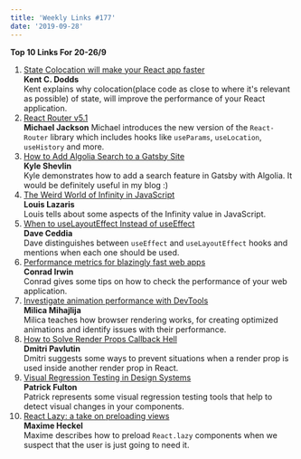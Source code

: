 ```yaml
---
title: 'Weekly Links #177'
date: '2019-09-28'
---
```


**Top 10 Links For 20-26/9**

1. [State Colocation will make your React app faster](https://kentcdodds.com/blog/state-colocation-will-make-your-react-app-faster)  
   **Kent C. Dodds**  
   Kent explains why colocation(place code as close to where it's relevant as possible) of state, will improve the performance of your React application.
2. [React Router v5.1](https://reacttraining.com/blog/react-router-v5-1/)  
   **Michael Jackson**
   Michael introduces the new version of the `React-Router` library which includes hooks like `useParams`, `useLocation`, `useHistory` and more.
3. [How to Add Algolia Search to a Gatsby Site](https://kyleshevlin.com/how-to-add-algolia-search-to-a-gatsby-site)  
   **Kyle Shevlin**  
   Kyle demonstrates how to add a search feature in Gatsby with Algolia. It would be definitely useful in my blog :)
4. [The Weird World of Infinity in JavaScript](https://www.impressivewebs.com/infinity-in-javascript/)  
   **Louis Lazaris**  
   Louis tells about some aspects of the Infinity value in JavaScript.
5. [When to useLayoutEffect Instead of useEffect](https://daveceddia.com/useeffect-vs-uselayouteffect/)  
   **Dave Ceddia**  
   Dave distinguishes between `useEffect` and `useLayoutEffect` hooks and mentions when each one should be used.
6. [Performance metrics for blazingly fast web apps](https://blog.superhuman.com/performance-metrics-for-blazingly-fast-web-apps-ec12efa26bcb)  
   **Conrad Irwin**  
   Conrad gives some tips on how to check the performance of your web application.
7. [Investigate animation performance with DevTools](https://calibreapp.com/blog/investigate-animation-performance-with-devtools/)  
   **Milica Mihajlija**  
   Milica teaches how browser rendering works, for creating optimized animations and identify issues with their performance.
8. [How to Solve Render Props Callback Hell](https://dmitripavlutin.com/solve-react-render-props-callback-hell/)  
   **Dmitri Pavlutin**  
   Dmitri suggests some ways to prevent situations when a render prop is used inside another render prop in React.
9. [Visual Regression Testing in Design Systems](https://seesparkbox.com/foundry/design_system_visual_regression_testing)  
   **Patrick Fulton**  
   Patrick represents some visual regression testing tools that help to detect visual changes in your components.
10. [React Lazy: a take on preloading views](https://blog.maximeheckel.com/posts/preloading-views-with-react)  
    **Maxime Heckel**  
    Maxime describes how to preload `React.lazy` components when we suspect that the user is just going to need it.
